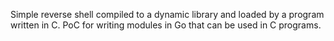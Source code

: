 Simple reverse shell compiled to a dynamic library and loaded by a program written in C. PoC for writing modules in Go that can be used in C programs. 